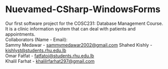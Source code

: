 # Nuevamed-CSharp-WindowsForms
Our first software project for the COSC231: Database Management Course. It is a clinic information system that can deal with patients and appointments.  
Collaborators (Name - Email):  
Sammy Medawar - sammymedawar2002@gmail.com
Shahed Kishly - kishlyst@students.rhu.edu.lb   
Omar Fatfat - fatfatoi@students.rhu.edu.lb  
Khalil Farhat - khalilrfarhat297@gmail.com
